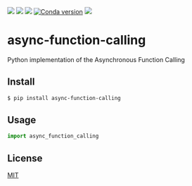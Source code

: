 [![](https://github.com/kaelzhang/async-function-calling/actions/workflows/python.yml/badge.svg)](https://github.com/kaelzhang/async-function-calling/actions/workflows/python.yml)
[![](https://codecov.io/gh/kaelzhang/async-function-calling/branch/master/graph/badge.svg)](https://codecov.io/gh/kaelzhang/async-function-calling)
[![](https://img.shields.io/pypi/v/async-function-calling.svg)](https://pypi.org/project/async-function-calling/)
[![Conda version](https://img.shields.io/conda/vn/conda-forge/async-function-calling)](https://anaconda.org/conda-forge/async-function-calling)
[![](https://img.shields.io/pypi/l/async-function-calling.svg)](https://github.com/kaelzhang/async-function-calling)

# async-function-calling

Python implementation of the Asynchronous Function Calling

## Install

```sh
$ pip install async-function-calling
```

## Usage

```py
import async_function_calling
```

## License

[MIT](LICENSE)
